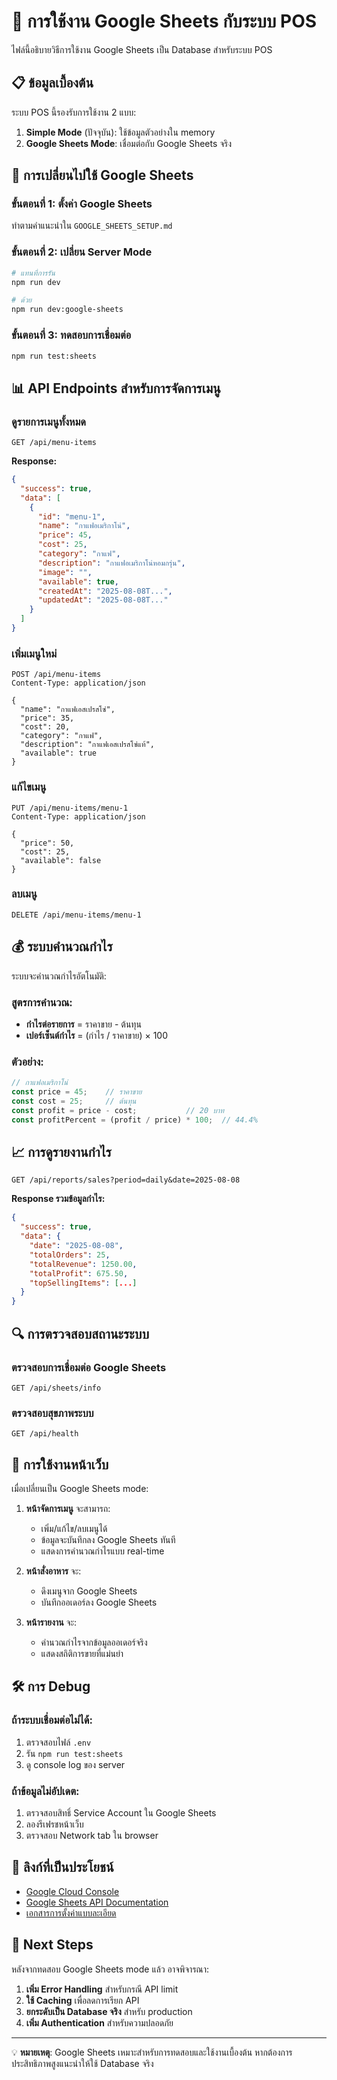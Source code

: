 # 🚀 การใช้งาน Google Sheets กับระบบ POS

ไฟล์นี้อธิบายวิธีการใช้งาน Google Sheets เป็น Database สำหรับระบบ POS

## 📋 ข้อมูลเบื้องต้น

ระบบ POS นี้รองรับการใช้งาน 2 แบบ:
1. **Simple Mode** (ปัจจุบัน): ใช้ข้อมูลตัวอย่างใน memory
2. **Google Sheets Mode**: เชื่อมต่อกับ Google Sheets จริง

## 🔧 การเปลี่ยนไปใช้ Google Sheets

### ขั้นตอนที่ 1: ตั้งค่า Google Sheets
ทำตามคำแนะนำใน `GOOGLE_SHEETS_SETUP.md`

### ขั้นตอนที่ 2: เปลี่ยน Server Mode
```bash
# แทนที่การรัน
npm run dev

# ด้วย
npm run dev:google-sheets
```

### ขั้นตอนที่ 3: ทดสอบการเชื่อมต่อ
```bash
npm run test:sheets
```

## 📊 API Endpoints สำหรับการจัดการเมนู

### ดูรายการเมนูทั้งหมด
```http
GET /api/menu-items
```

**Response:**
```json
{
  "success": true,
  "data": [
    {
      "id": "menu-1",
      "name": "กาแฟอเมริกาโน่",
      "price": 45,
      "cost": 25,
      "category": "กาแฟ",
      "description": "กาแฟอเมริกาโน่หอมกรุ่น",
      "image": "",
      "available": true,
      "createdAt": "2025-08-08T...",
      "updatedAt": "2025-08-08T..."
    }
  ]
}
```

### เพิ่มเมนูใหม่
```http
POST /api/menu-items
Content-Type: application/json

{
  "name": "กาแฟเอสเปรสโซ่",
  "price": 35,
  "cost": 20,
  "category": "กาแฟ",
  "description": "กาแฟเอสเปรสโซ่แท้",
  "available": true
}
```

### แก้ไขเมนู
```http
PUT /api/menu-items/menu-1
Content-Type: application/json

{
  "price": 50,
  "cost": 25,
  "available": false
}
```

### ลบเมนู
```http
DELETE /api/menu-items/menu-1
```

## 💰 ระบบคำนวณกำไร

ระบบจะคำนวณกำไรอัตโนมัติ:

### สูตรการคำนวณ:
- **กำไรต่อรายการ** = ราคาขาย - ต้นทุน
- **เปอร์เซ็นต์กำไร** = (กำไร / ราคาขาย) × 100

### ตัวอย่าง:
```javascript
// กาแฟอเมริกาโน่
const price = 45;    // ราคาขาย
const cost = 25;     // ต้นทุน
const profit = price - cost;           // 20 บาท
const profitPercent = (profit / price) * 100;  // 44.4%
```

## 📈 การดูรายงานกำไร

```http
GET /api/reports/sales?period=daily&date=2025-08-08
```

**Response รวมข้อมูลกำไร:**
```json
{
  "success": true,
  "data": {
    "date": "2025-08-08",
    "totalOrders": 25,
    "totalRevenue": 1250.00,
    "totalProfit": 675.50,
    "topSellingItems": [...]
  }
}
```

## 🔍 การตรวจสอบสถานะระบบ

### ตรวจสอบการเชื่อมต่อ Google Sheets
```http
GET /api/sheets/info
```

### ตรวจสอบสุขภาพระบบ
```http
GET /api/health
```

## 📱 การใช้งานหน้าเว็บ

เมื่อเปลี่ยนเป็น Google Sheets mode:

1. **หน้าจัดการเมนู** จะสามารถ:
   - เพิ่ม/แก้ไข/ลบเมนูได้
   - ข้อมูลจะบันทึกลง Google Sheets ทันที
   - แสดงการคำนวณกำไรแบบ real-time

2. **หน้าสั่งอาหาร** จะ:
   - ดึงเมนูจาก Google Sheets
   - บันทึกออเดอร์ลง Google Sheets

3. **หน้ารายงาน** จะ:
   - คำนวณกำไรจากข้อมูลออเดอร์จริง
   - แสดงสถิติการขายที่แม่นยำ

## 🛠️ การ Debug

### ถ้าระบบเชื่อมต่อไม่ได้:
1. ตรวจสอบไฟล์ `.env`
2. รัน `npm run test:sheets`
3. ดู console log ของ server

### ถ้าข้อมูลไม่อัปเดต:
1. ตรวจสอบสิทธิ์ Service Account ใน Google Sheets
2. ลองรีเฟรชหน้าเว็บ
3. ตรวจสอบ Network tab ใน browser

## 🔗 ลิงก์ที่เป็นประโยชน์

- [Google Cloud Console](https://console.cloud.google.com/)
- [Google Sheets API Documentation](https://developers.google.com/sheets/api)
- [เอกสารการตั้งค่าแบบละเอียด](./GOOGLE_SHEETS_SETUP.md)

## 🎯 Next Steps

หลังจากทดสอบ Google Sheets mode แล้ว อาจพิจารณา:

1. **เพิ่ม Error Handling** สำหรับกรณี API limit
2. **ใช้ Caching** เพื่อลดการเรียก API
3. **ยกระดับเป็น Database จริง** สำหรับ production
4. **เพิ่ม Authentication** สำหรับความปลอดภัย

---

💡 **หมายเหตุ**: Google Sheets เหมาะสำหรับการทดสอบและใช้งานเบื้องต้น หากต้องการประสิทธิภาพสูงแนะนำให้ใช้ Database จริง
